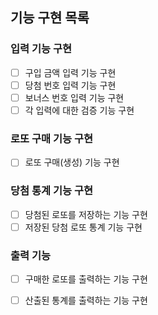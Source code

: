 ## 기능 구현 목록
### 입력 기능 구현
- [ ] 구입 금액 입력 기능 구현
- [ ] 당첨 번호 입력 기능 구현
- [ ] 보너스 번호 입력 기능 구현
- [ ] 각 입력에 대한 검증 기능 구현
### 로또 구매 기능 구현
- [ ] 로또 구매(생성) 기능 구현
### 당첨 통계 기능 구현
- [ ] 당첨된 로또를 저장하는 기능 구현
- [ ] 저장된 당첨 로또 통계 기능 구현
### 출력 기능
- [ ] 구매한 로또를 출력하는 기능 구현
- [ ] 산출된 통계를 출력하는 기능 구현


